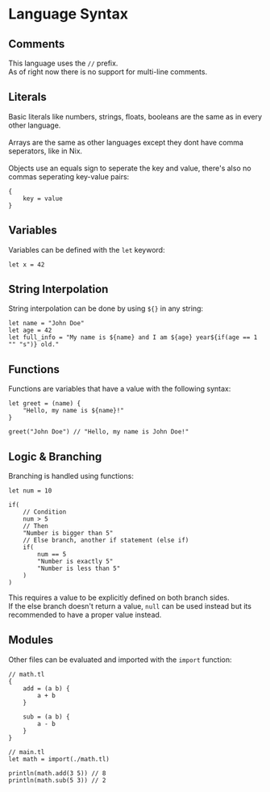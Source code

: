 # Language Syntax

## Comments
This language uses the `//` prefix.  
As of right now there is no support for multi-line comments.

## Literals
Basic literals like numbers, strings, floats, booleans are the same as in every other language.  
<br>
Arrays are the same as other languages except they dont have comma seperators, like in Nix.  
<br>
Objects use an equals sign to seperate the key and value, there's also no commas seperating key-value pairs:
```tl
{
    key = value
}
```

## Variables
Variables can be defined with the `let` keyword:  
```tl
let x = 42
```

## String Interpolation
String interpolation can be done by using `${}` in any string:
```tl
let name = "John Doe"
let age = 42
let full_info = "My name is ${name} and I am ${age} year${if(age == 1 "" "s")} old."
```

## Functions
Functions are variables that have a value with the following syntax:
```tl
let greet = (name) {
    "Hello, my name is ${name}!"
}

greet("John Doe") // "Hello, my name is John Doe!"
```

## Logic & Branching
Branching is handled using functions:
```tl
let num = 10

if(
    // Condition
    num > 5
    // Then
    "Number is bigger than 5"
    // Else branch, another if statement (else if)
    if(
        num == 5
        "Number is exactly 5"
        "Number is less than 5"
    )
)
```
This requires a value to be explicitly defined on both branch sides.  
If the else branch doesn't return a value, `null` can be used instead but its recommended to have a proper value instead.

## Modules
Other files can be evaluated and imported with the `import` function:
```tl
// math.tl
{
    add = (a b) {
        a + b
    }

    sub = (a b) {
        a - b
    }
}
```
```tl
// main.tl
let math = import(./math.tl)

println(math.add(3 5)) // 8
println(math.sub(5 3)) // 2
```
